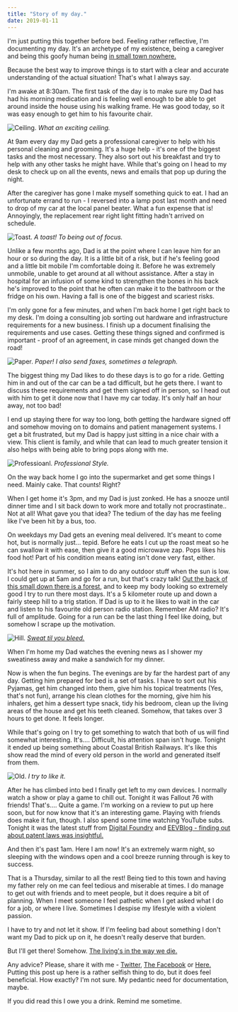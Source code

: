 ```yaml
---
title: "Story of my day."
date: 2019-01-11
---
```


I'm just putting this together before bed. Feeling rather reflective, I'm documenting my day. It's an archetype of my existence, being a caregiver and being this goofy human being [in small town nowhere.](https://www.google.co.nz/maps/place/Levin/data=!4m2!3m1!1s0x6d40f3627c967d4d:0x500ef6143a2d9d0?ved=2ahUKEwjP4bj2oOPfAhWGYisKHRQUCaEQ8gEwDnoECAkQCA)

Because the best way to improve things is to start with a clear and accurate understanding of the actual situation! That's what I always say.

I'm awake at 8:30am. The first task of the day is to make sure my Dad has had his morning medication and is feeling well enough to be able to get around inside the house using his walking frame. He was good today, so it was easy enough to get him to his favourite chair.

![Ceiling.](../../assets/images/blog/roof.jpg)
_What an exciting ceiling._

At 9am every day my Dad gets a professional caregiver to help with his personal cleaning and grooming. It's a huge help - it's one of the biggest tasks and the most necessary. They also sort out his breakfast and try to help with any other tasks he might have. While that's going on I head to my desk to check up on all the events, news and emails that pop up during the night.

After the caregiver has gone I make myself something quick to eat. I had an unfortunate errand to run - I reversed into a lamp post last month and need to drop of my car at the local panel beater. What a fun expense that is! Annoyingly, the replacement rear right light fitting hadn't arrived on schedule.

![Toast.](../../assets/images/blog/PB.jpg)
_A toast! To being out of focus._

Unlike a few months ago, Dad is at the point where I can leave him for an hour or so during the day. It is a little bit of a risk, but if he's feeling good and a little bit mobile I'm comfortable doing it. Before he was extremely unmobile, unable to get around at all without assistance. After a stay in hospital for an infusion of some kind to strengthen the bones in his back he's improved to the point that he often can make it to the bathroom or the fridge on his own. Having a fall is one of the biggest and scariest risks.

I'm only gone for a few minutes, and when I'm back home I get right back to my desk. I'm doing a consulting job sorting out hardware and infrastructure requirements for a new business. I finish up a document finalising the requirements and use cases. Getting these things signed and confirmed is important - proof of an agreement, in case minds get changed down the road!

![Paper.](../../assets/images/blog/PB2.jpg)
_Paper! I also send faxes, sometimes a telegraph._

The biggest thing my Dad likes to do these days is to go for a ride. Getting him in and out of the car can be a tad difficult, but he gets there. I want to discuss these requirements and get them signed off in person, so I head out with him to get it done now that I have my car today. It's only half an hour away, not too bad!

I end up staying there for way too long, both getting the hardware signed off and somehow moving on to domains and patient management systems. I get a bit frustrated, but my Dad is happy just sitting in a nice chair with a view. This client is family, and while that can lead to much greater tension it also helps with being able to bring pops along with me.

![Professioanl.](../../assets/images/blog/PB3.jpg)
_Professional Style._

On the way back home I go into the supermarket and get some things I need. Mainly cake. That counts! Right?

When I get home it's 3pm, and my Dad is just zonked. He has a snooze until dinner time and I sit back down to work more and totally not procrastinate.. Not at all! What gave you that idea? The tedium of the day has me feeling like I've been hit by a bus, too.

On weekdays my Dad gets an evening meal delivered. It's meant to come hot, but is normally just… tepid. Before he eats I cut up the roast meat so he can swallow it with ease, then give it a good microwave zap. Pops likes his food hot! Part of his condition means eating isn't done very fast, either.

It's hot here in summer, so I aim to do any outdoor stuff when the sun is low. I could get up at 5am and go for a run, but that's crazy talk! [Out the back of this small down there is a forest](https://www.horowhenua.govt.nz/Places-Events/Cycle-Tracks-Walking-Trails/Trig-Walkway), and to keep my body looking so extremely good I try to run there most days. It's a 5 kilometer route up and down a fairly steep hill to a trig station. If Dad is up to it he likes to wait in the car and listen to his favourite old person radio station. Remember AM radio? It's full of amplitude. Going for a run can be the last thing I feel like doing, but somehow I scrape up the motivation.

![Hill.](../../assets/images/blog/hill.jpg)
_[Sweat til you bleed.](https://www.youtube.com/watch?v=LaTGrV58wec)_

When I'm home my Dad watches the evening news as I shower my sweatiness away and make a sandwich for my dinner.

Now is when the fun begins. The evenings are by far the hardest part of any day. Getting him prepared for bed is a set of tasks. I have to sort out his Pyjamas, get him changed into them, give him his topical treatments (Yes, that's not fun), arrange his clean clothes for the morning, give him his inhalers, get him a dessert type snack, tidy his bedroom, clean up the living areas of the house and get his teeth cleaned. Somehow, that takes over 3 hours to get done. It feels longer.

While that's going on I try to get something to watch that both of us will find somewhat interesting. It's…. Difficult, his attention span isn't huge. Tonight it ended up being something about Coastal British Railways. It's like this show read the mind of every old person in the world and generated itself from them.

![Old.](../../assets/images/blog/PB4.jpg)
_I try to like it._

After he has climbed into bed I finally get left to my own devices. I normally watch a show or play a game to chill out. Tonight it was Fallout 76 with friends! That's…. Quite a game. I'm working on a review to put up here soon, but for now know that it's an interesting game. Playing with friends does make it fun, though. I also spend some time watching YouTube subs. Tonight it was the latest stuff from [Digital Foundry](https://www.youtube.com/user/DigitalFoundry) and [EEVBlog - finding out about patent laws was insightful.](https://www.youtube.com/watch?v=Nes0MnoeRtg)

And then it's past 1am. Here I am now! It's an extremely warm night, so sleeping with the windows open and a cool breeze running through is key to success.

That is a Thursday, similar to all the rest! Being tied to this town and having my father rely on me can feel tedious and miserable at times. I do manage to get out with friends and to meet people, but it does require a bit of planning. When I meet someone I feel pathetic when I get asked what I do for a job, or where I live. Sometimes I despise my lifestyle with a violent passion.

I have to try and not let it show. If I'm feeling bad about something I don't want my Dad to pick up on it, he doesn't really deserve that burden.

But I'll get there! Somehow. [The living's in the way we die.](https://www.youtube.com/watch?v=de2rBeWNgFo)

Any advice? Please, share it with me - [Twitter](https://twitter.com/aaronights), [The Facebook](https://www.facebook.com/aaronights) or [Here.](mailto:aaronights@gmail.com) Putting this post up here is a rather selfish thing to do, but it does feel beneficial. How exactly? I'm not sure. My pedantic need for documentation, maybe.

If you did read this I owe you a drink. Remind me sometime.
